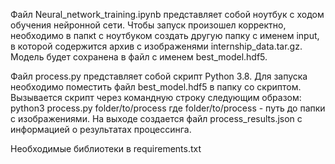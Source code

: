 Файл Neural_network_training.ipynb представляет собой ноутбук с ходом обучения нейронной сети. Чтобы запуск произошел корректно, необходимо в папкt с ноутбуком создать другую папку с именем input, в которой содержится архив с изображенями internship_data.tar.gz. Модель будет сохранена в файл с именем best_model.hdf5.

Файл process.py представляет собой скрипт Python 3.8. Для запуска необходимо поместить файл best_model.hdf5 в папку со скриптом.
Вызывается скрипт через командную строку следующим образом: python3 process.py folder/to/process
где folder/to/process - путь до папки с изображениями.
На выходе создается файл process_results.json с информацией о результатах процессинга.

Необходимые библиотеки в requirements.txt

